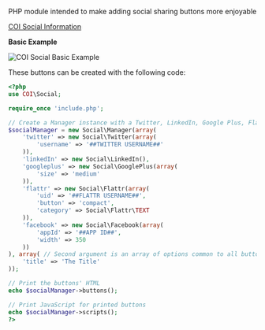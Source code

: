 PHP module intended to make adding social sharing buttons more enjoyable

[COI Social Information](http://pagesofinterest.net/code/tools/coi-social/ "More information")

**Basic Example**

![COI Social Basic Example](http://pagesofinterest.net/images/github/coi-social/basic.png "COI Social Basic Example")

These buttons can be created with the following code:

```php
<?php
use COI\Social;

require_once 'include.php';

// Create a Manager instance with a Twitter, LinkedIn, Google Plus, Flattr & Facebook button
$socialManager = new Social\Manager(array(
    'twitter' => new Social\Twitter(array(
        'username' => '##TWITTER USERNAME##'
    )),
    'linkedIn' => new Social\LinkedIn(),
    'googleplus' => new Social\GooglePlus(array(
        'size' => 'medium'
    )),
    'flattr' => new Social\Flattr(array(
        'uid' => '##FLATTR USERNAME##',
        'button' => 'compact',
        'category' => Social\Flattr\TEXT
    )),
    'facebook' => new Social\Facebook(array(
        'appId' => '##APP ID##',
        'width' => 350
    ))
), array( // Second argument is an array of options common to all buttons
    'title' => 'The Title'
));

// Print the buttons' HTML
echo $socialManager->buttons();

// Print JavaScript for printed buttons
echo $socialManager->scripts();
?>
```